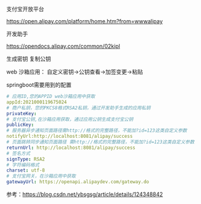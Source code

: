 支付宝开放平台

https://open.alipay.com/platform/home.htm?from=wwwalipay

开发助手

https://opendocs.alipay.com/common/02kipl

生成密钥 复制公钥



web 沙箱应用： 自定义密钥->公钥查看->加签变更->粘贴



springboot需要用到的配置

```yaml
# 应用ID,您的APPID web沙箱应用中获取
appId:2021000119675024
# 商户私钥，您的PKCS8格式RSA2私钥，通过开发助手生成的应用私钥
privateKey:
# 支付宝公钥,在沙箱应用获取，通过应用公钥生成支付宝公钥
publicKey:
# 服务器异步通知页面路径需http://格式的完整路径，不能加?id=123这类自定义参数
notifyUrl:http://localhost:8081/alipay/success
# 页面跳转同步通知页面路径 需http://格式的完整路径，不能加?id=123这类自定义参数
returnUrl: http://localhost:8081/alipay/success
# 签名方式
signType: RSA2
# 字符编码格式
charset: utf-8
# 支付宝网关，在沙箱应用中获取
gatewayUrl: https://openapi.alipaydev.com/gateway.do
```



参考：https://blog.csdn.net/ybsgsg/article/details/124348842
